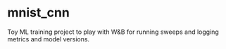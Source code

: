 # mnist_cnn
Toy ML training project to play with W&amp;B for running sweeps and logging metrics and model versions.
